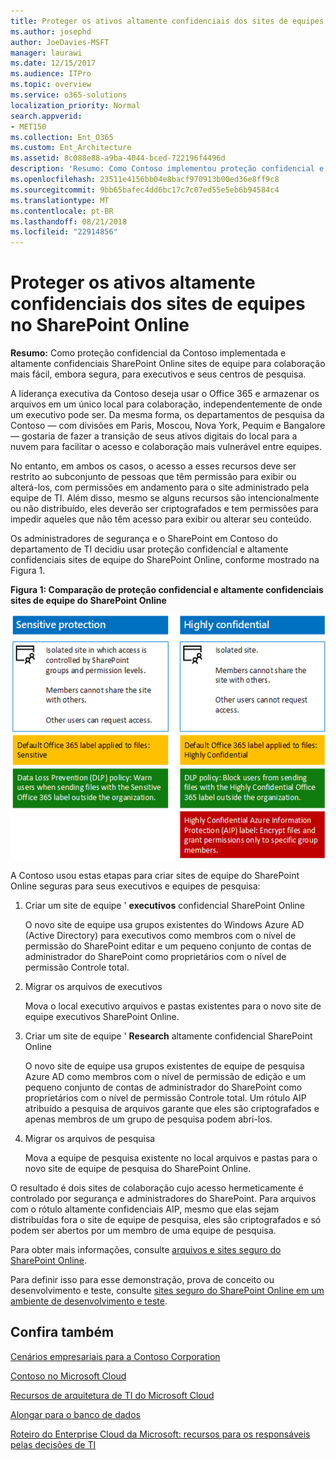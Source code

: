 ```yaml
---
title: Proteger os ativos altamente confidenciais dos sites de equipes no SharePoint Online
ms.author: josephd
author: JoeDavies-MSFT
manager: laurawi
ms.date: 12/15/2017
ms.audience: ITPro
ms.topic: overview
ms.service: o365-solutions
localization_priority: Normal
search.appverid:
- MET150
ms.collection: Ent_O365
ms.custom: Ent_Architecture
ms.assetid: 8c088e88-a9ba-4044-bced-722196f4496d
description: 'Resumo: Como Contoso implementou proteção confidencial e altamente confidenciais sites de equipe do SharePoint Online para mais fácil, ainda segura, colaboração para executivos e seus centros de pesquisa.'
ms.openlocfilehash: 23511e4156bb04e8bacf970913b00ed36e8ff9c8
ms.sourcegitcommit: 9bb65bafec4dd6bc17c7c07ed55e5eb6b94584c4
ms.translationtype: MT
ms.contentlocale: pt-BR
ms.lasthandoff: 08/21/2018
ms.locfileid: "22914856"
---
```

# <a name="secure-sharepoint-online-team-sites-for-sensitive-and-highly-confidential-assets"></a>Proteger os ativos altamente confidenciais dos sites de equipes no SharePoint Online

 **Resumo:** Como proteção confidencial da Contoso implementada e altamente confidenciais SharePoint Online sites de equipe para colaboração mais fácil, embora segura, para executivos e seus centros de pesquisa.
  
A liderança executiva da Contoso deseja usar o Office 365 e armazenar os arquivos em um único local para colaboração, independentemente de onde um executivo pode ser. Da mesma forma, os departamentos de pesquisa da Contoso — com divisões em Paris, Moscou, Nova York, Pequim e Bangalore — gostaria de fazer a transição de seus ativos digitais do local para a nuvem para facilitar o acesso e colaboração mais vulnerável entre equipes.
  
No entanto, em ambos os casos, o acesso a esses recursos deve ser restrito ao subconjunto de pessoas que têm permissão para exibir ou alterá-los, com permissões em andamento para o site administrado pela equipe de TI. Além disso, mesmo se alguns recursos são intencionalmente ou não distribuído, eles deverão ser criptografados e tem permissões para impedir aqueles que não têm acesso para exibir ou alterar seu conteúdo.
  
Os administradores de segurança e o SharePoint em Contoso do departamento de TI decidiu usar proteção confidencial e altamente confidenciais sites de equipe do SharePoint Online, conforme mostrado na Figura 1.
  
**Figura 1: Comparação de proteção confidencial e altamente confidenciais sites de equipe do SharePoint Online**

![Proteção com alto nível de confidencialidade para sites de equipe do SharePoint Online](media/Contoso-Poster/SP-Solution.png)
  
A Contoso usou estas etapas para criar sites de equipe do SharePoint Online seguras para seus executivos e equipes de pesquisa:
  
1. Criar um site de equipe ' **executivos** confidencial SharePoint Online
    
    O novo site de equipe usa grupos existentes do Windows Azure AD (Active Directory) para executivos como membros com o nível de permissão do SharePoint editar e um pequeno conjunto de contas de administrador do SharePoint como proprietários com o nível de permissão Controle total.
    
2. Migrar os arquivos de executivos
    
    Mova o local executivo arquivos e pastas existentes para o novo site de equipe executivos SharePoint Online.
    
3. Criar um site de equipe ' **Research** altamente confidencial SharePoint Online
    
    O novo site de equipe usa grupos existentes de equipe de pesquisa Azure AD como membros com o nível de permissão de edição e um pequeno conjunto de contas de administrador do SharePoint como proprietários com o nível de permissão Controle total. Um rótulo AIP atribuído a pesquisa de arquivos garante que eles são criptografados e apenas membros de um grupo de pesquisa podem abri-los.
    
4. Migrar os arquivos de pesquisa
    
    Mova a equipe de pesquisa existente no local arquivos e pastas para o novo site de equipe de pesquisa do SharePoint Online.
    
O resultado é dois sites de colaboração cujo acesso hermeticamente é controlado por segurança e administradores do SharePoint. Para arquivos com o rótulo altamente confidenciais AIP, mesmo que elas sejam distribuídas fora o site de equipe de pesquisa, eles são criptografados e só podem ser abertos por um membro de uma equipe de pesquisa.
  
Para obter mais informações, consulte [arquivos e sites seguro do SharePoint Online](https://docs.microsoft.com/microsoft-365-enterprise/secure-sharepoint-online-sites-and-files).
  
 Para definir isso para esse demonstração, prova de conceito ou desenvolvimento e teste, consulte [sites seguro do SharePoint Online em um ambiente de desenvolvimento e teste](https://docs.microsoft.com/microsoft-365-enterprise/secure-sharepoint-online-sites-dev-test).
  
## <a name="see-also"></a>Confira também

[Cenários empresariais para a Contoso Corporation](enterprise-scenarios-for-the-contoso-corporation.md)
  
[Contoso no Microsoft Cloud](contoso-in-the-microsoft-cloud.md)
  
[Recursos de arquitetura de TI do Microsoft Cloud](microsoft-cloud-it-architecture-resources.md)

[Alongar para o banco de dados](https://msdn.microsoft.com/library/dn935011.aspx)
  
[Roteiro do Enterprise Cloud da Microsoft: recursos para os responsáveis pelas decisões de TI](https://sway.com/FJ2xsyWtkJc2taRD)




